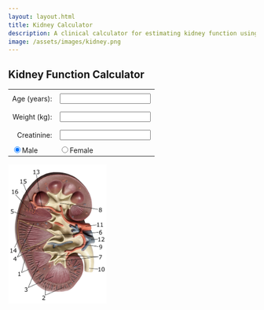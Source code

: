 ```yaml
---
layout: layout.html
title: Kidney Calculator
description: A clinical calculator for estimating kidney function using both eGFR and Creatinine Clearance. Useful for staging CKD and guiding drug dosing.
image: /assets/images/kidney.png
---
```


<h2>Kidney Function Calculator</h2>

<form id="kidney-form">
  <table style="margin: 0 auto; border-collapse: collapse;">
    <tr>
      <td style="text-align: right; padding: 0.5rem;"><label for="age">Age (years):</label></td>
      <td style="padding: 0.5rem;"><input type="number" id="age"></td>
    </tr>
    <tr>
      <td style="text-align: right; padding: 0.5rem;"><label for="weight">Weight (kg):</label></td>
      <td style="padding: 0.5rem;"><input type="number" id="weight"></td>
    </tr>
    <tr>
      <td style="text-align: right; padding: 0.5rem;"><label for="creatinine">Creatinine:</label></td>
      <td style="padding: 0.5rem;"><input type="number" id="creatinine"></td>
    </tr>
    <tr>
      <td><label><input type="radio" name="sex" value="male" checked>Male</label></td>
      <td><label><input type="radio" name="sex" value="female">Female</label></td>
    </tr>
  </table>
</form>

<div class="results" id="output" style="display:none"></div>

<br>
<img src="/assets/images/kidney.png" alt="kidney" style="width: 200px;">

<!-- GFR info (initially hidden) -->
<div id="gfr-info" style="display: none; text-align: centre; margin-top: 2rem;">

<hr>

<h3>eGFR</h3>

The estimated glomerular filtration rate (eGFR) is the preferred method for describing kidney function in most clinical situations.<

It is calculated using the CKD-EPI equation, which takes into account a person’s age, sex, and serum creatinine level. This estimate reflects the filtration capacity of the kidneys and is used for diagnosing, staging, and monitoring chronic kidney disease (CKD).

eGFR is standardised to a body surface area of 1.73 m², which allows for comparison across individuals.

<hr>

<h3>Creatinine Clearance</h3>

Creatinine Clearance (CrCl) provides an estimate of the actual rate at which the kidneys are clearing creatinine from the blood.

It is calculated using the Cockcroft-Gualt equation. Unlike eGFR, CrCl incorporates body weight, making it relevant when accurate weight-based dosing is needed- such as with aminoglycoside antibiotics, anticoagulants, and chemotherapy drugs.

<hr>
<h3>Formulas</h3>

<img src="/assets/images/kidneyEquations.png" alt="equations">
<hr>

<h2>CKD</h2>

Chronic Kidney Disease (CKD) is a common, progressive condition where the kidneys gradually lose function over time. It is usually asymptomatic in its early stages and is often detected through routine blood tests showing a reduced eGFR or evidence of kidney damage, such as proteinuria.

CKD is staged from 1 to 5, with stage 3 or worse (eGFR <60) indicating moderate to severe impairment.

CKD is strongly associated with cardiovascular risk, diabetes, and hypertension. Early detection allows interventions like blood pressure control, glycaemic management, and ACE inhibitors which can slow progression. Monitoring eGFR over time helps guide treatment decisions, detect complications, and plan specialist referral when needed.

  <img src="/assets/images/ckdStages.png" alt="CKD stages">

<hr>

<h2>More info</h2>

[National Kidney Foundation. eGFR Calculators and Equation Overview](https://www.kidney.org/professionals/kdoqi/gfr_calculator)

[NICE. Chronic Kidney Disease: Assessment and Management (NG203)](https://www.nice.org.uk/guidance/ng203)

[KDIGO. Clinical Practice Guideline for the Evaluation and Management of Chronic Kidney Disease](https://kdigo.org/guidelines/ckd-evaluation-and-management/)

</div>

<script>
  const inputs = document.querySelectorAll("input");
  const output = document.getElementById("output");

  inputs.forEach(input => input.addEventListener("input", calculate));

  function calculate() {
    const age = parseFloat(document.getElementById("age").value);
    const weight = parseFloat(document.getElementById("weight").value);
    const creatinine = parseFloat(document.getElementById("creatinine").value);
    const sex = document.querySelector("input[name='sex']:checked")?.value;

    if (!sex || isNaN(age) || isNaN(creatinine)) {
      output.innerHTML = "";
      document.getElementById('gfr-info').style.display = 'none';
      document.getElementById('output').style.display = 'none';
      return;
    }
// Determine creatinine units
const isMgDl = creatinine < 25;
const creat_mgdl = isMgDl ? creatinine : creatinine / 88.4;
const creat_display = isMgDl
    ? `${creatinine.toFixed(1)} mg/dL`
    : `${creatinine.toFixed(0)} µmol/L`;


// CKD-EPI 2021 formula (race-free)
const k = sex === 'female' ? 0.7 : 0.9;
const a = sex === 'female' ? -0.241 : -0.302;
const s = sex === 'female' ? 1.012 : 1.000;

const ratio = creat_mgdl / k;
const minPart = Math.min(ratio, 1);
const maxPart = Math.max(ratio, 1);

const eGFR = 142 *
             Math.pow(minPart, a) *
             Math.pow(maxPart, -1.200) *
             Math.pow(0.9938, age) *
             s;

 // CrCl (Cockcroft-Gault)
  let html = `<strong>Creatinine:</strong> ${creat_display}<br><br>`;
  html += `<strong>eGFR (CKD-EPI):</strong> ${eGFR.toFixed(1)} mL/min/1.73m²`;

    if (!isNaN(weight)) {
      const sexFactor = sex === 'male' ? 1 : 0.85;
      const crcl = ((140 - age) * weight * sexFactor) / (72 * creat_mgdl);
      html += `<br><strong>CrCl (Cockcroft-Gault):</strong> ${crcl.toFixed(1)} mL/min<br><br>`;
    }

  // CKD Stage
  let stage = "";
  if (eGFR >= 90) stage = "normal, or stage 1 if proteinuria";
  else if (eGFR >= 60) stage = "normal, or Stage 2 if proteinuria";
  else if (eGFR >= 45) stage = "Stage 3a";
  else if (eGFR >= 30) stage = "Stage 3b";
  else if (eGFR >= 15) stage = "Stage 4";
  else stage = "Stage 5";

  html += `<strong>CKD Stage:</strong> ${stage}`;

    output.innerHTML = html;
    document.getElementById('gfr-info').style.display = 'block';
    document.getElementById('output').style.display = 'block';

  }
</script>
